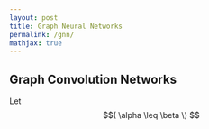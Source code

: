 ```yaml
---
layout: post
title: Graph Neural Networks
permalink: /gnn/
mathjax: true
---
```


## Graph Convolution Networks
Let $$( \alpha \leq \beta \) $$
